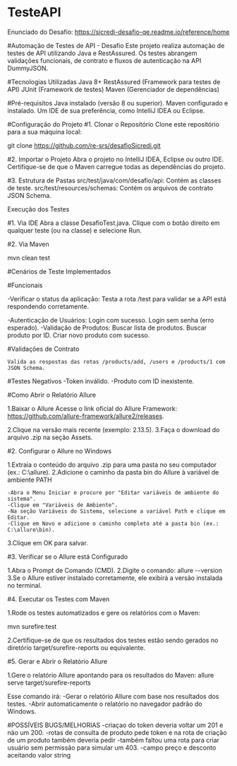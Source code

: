 # TesteAPI
Enunciado do Desafio: https://sicredi-desafio-qe.readme.io/reference/home

#Automação de Testes de API - Desafio
Este projeto realiza automação de testes de API utilizando Java e RestAssured. Os testes abrangem validações funcionais, de contrato e fluxos de autenticação na API DummyJSON.

#Tecnologias Utilizadas
Java 8+
RestAssured (Framework para testes de API)
JUnit (Framework de testes)
Maven (Gerenciador de dependências)

#Pré-requisitos
Java instalado (versão 8 ou superior).
Maven configurado e instalado.
Um IDE de sua preferência, como IntelliJ IDEA ou Eclipse.

#Configuração do Projeto
#1. Clonar o Repositório
Clone este repositório para a sua máquina local:

git clone https://github.com/re-srs/desafioSicredi.git

#2. Importar o Projeto
Abra o projeto no IntelliJ IDEA, Eclipse ou outro IDE.
Certifique-se de que o Maven carregue todas as dependências do projeto.

#3. Estrutura de Pastas
src/test/java/com/desafio/api: Contém as classes de teste.
src/test/resources/schemas: Contém os arquivos de contrato JSON Schema.

Execução dos Testes

#1. Via IDE
Abra a classe DesafioTest.java.
Clique com o botão direito em qualquer teste (ou na classe) e selecione Run.

#2. Via Maven

mvn clean test

#Cenários de Teste Implementados

#Funcionais

-Verificar o status da aplicação:
Testa a rota /test para validar se a API está respondendo corretamente.

-Autenticação de Usuários:
	Login com sucesso.
	Login sem senha (erro esperado).
-Validação de Produtos:
	Buscar lista de produtos.
	Buscar produto por ID.
	Criar novo produto com sucesso.
	
#Validações de Contrato

	Valida as respostas das rotas /products/add, /users e /products/1 com JSON Schema.
	
#Testes Negativos
	-Token inválido.
	-Produto com ID inexistente.

#Como Abrir o Relatório Allure

1.Baixar o Allure
Acesse o link oficial do Allure Framework:
https://github.com/allure-framework/allure2/releases.

2.Clique na versão mais recente (exemplo: 2.13.5).
3.Faça o download do arquivo .zip na seção Assets.

#2. Configurar o Allure no Windows

1.Extraia o conteúdo do arquivo .zip para uma pasta no seu computador (ex.: C:\allure).
2.Adicione o caminho da pasta bin do Allure à variável de ambiente PATH

	-Abra o Menu Iniciar e procure por "Editar variáveis de ambiente do sistema".
	-Clique em "Variáveis de Ambiente".
	-Na seção Variáveis do Sistema, selecione a variável Path e clique em Editar.
	-Clique em Novo e adicione o caminho completo até a pasta bin (ex.: C:\allure\bin).
	
3.Clique em OK para salvar.

#3. Verificar se o Allure está Configurado

1.Abra o Prompt de Comando (CMD).
2.Digite o comando: allure --version
3.Se o Allure estiver instalado corretamente, ele exibirá a versão instalada no terminal.

#4. Executar os Testes com Maven

1.Rode os testes automatizados e gere os relatórios com o Maven:

mvn surefire:test

2.Certifique-se de que os resultados dos testes estão sendo gerados no diretório target/surefire-reports ou equivalente.

#5. Gerar e Abrir o Relatório Allure

1.Gere o relatório Allure apontando para os resultados do Maven: allure serve target/surefire-reports

Esse comando irá:
	-Gerar o relatório Allure com base nos resultados dos testes.
	-Abrir automaticamente o relatório no navegador padrão do Windows.

#POSSÍVEIS BUGS/MELHORIAS
-criaçao do token deveria voltar um 201 e não um 200.
-rotas de consulta de produto pede token e na rota de criação de um produto também deveria pedir
-também faltou uma rota para criar usuário sem permissão para simular um 403.
-campo preço e desconto aceitando valor string
